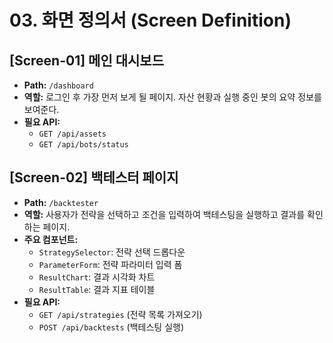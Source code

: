 # 03. 화면 정의서 (Screen Definition)

## [Screen-01] 메인 대시보드

- **Path:** `/dashboard`
- **역할:** 로그인 후 가장 먼저 보게 될 페이지. 자산 현황과 실행 중인 봇의 요약 정보를 보여준다.
- **필요 API:**
  - `GET /api/assets`
  - `GET /api/bots/status`

## [Screen-02] 백테스터 페이지

- **Path:** `/backtester`
- **역할:** 사용자가 전략을 선택하고 조건을 입력하여 백테스팅을 실행하고 결과를 확인하는 페이지.
- **주요 컴포넌트:**
  - `StrategySelector`: 전략 선택 드롭다운
  - `ParameterForm`: 전략 파라미터 입력 폼
  - `ResultChart`: 결과 시각화 차트
  - `ResultTable`: 결과 지표 테이블
- **필요 API:**
  - `GET /api/strategies` (전략 목록 가져오기)
  - `POST /api/backtests` (백테스팅 실행)
